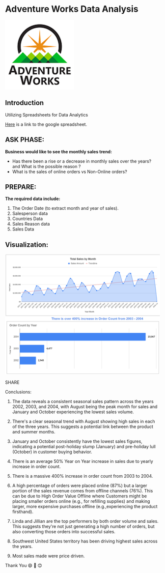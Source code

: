 # Adventure Works Data Analysis
![](advworks_logo.png)

## Introduction
Utilizing Spreadsheets for Data Analytics


[Here](https://docs.google.com/spreadsheets/d/1Bj3_QSUIZgid2VxZ16RUAj_-VLu5QIiE15DhA8jmG5U/edit?gid=1562610257#gid=1562610257) is a link to the google spreadsheet.

## ASK PHASE:
**Business would like to see the monthly sales trend:**

* Has there been a rise or a decrease in monthly sales over the years? and What is the possible reason ?
* What is the sales of online orders vs Non-Online orders?

## PREPARE:

**The required data include:**

1. The Order Date (to extract month and year of sales).
2. Salesperson data
3. Countries Data
4. Sales Reason data
5. Sales Data

## Visualization:
![](salesByMonth.PNG)
![](yrlySalesTrend.PNG)


SHARE

Conclusions:
1. The data reveals a consistent seasonal sales pattern across the years 2002, 2003, and 2004, with August being the peak month for sales and January and October experiencing the lowest sales volume.

2. There's a clear seasonal trend with August showing high sales in each of the three years. This suggests a potential link between the product and summer months.

3. January and October consistently have the lowest sales figures, indicating a potential post-holiday slump (January) and pre-holiday lull (October) in customer buying behavior.

4. There is an average 50% Year on Year increase in sales due to yearly increase in order count.

5. There is a massive 400% increase in order count from 2003 to 2004.

6. A high percentage of orders were placed online (87%) but a larger portion of the sales revenue comes from offline channels (76%).
This can be due to High Order Value Offline where Customers might be placing smaller orders online (e.g., for refilling supplies) and making larger, more expensive purchases offline (e.g.,experiencing the product firsthand).

7. Linda and Jillian are the top performers by both order volume and sales. This suggests they're not just generating a high number of orders, but also converting those orders into successful sales.

8. Southwest United States territory has been driving highest sales across the years.

9. Most sales made were price driven.

Thank You 😄 🙂 😊




